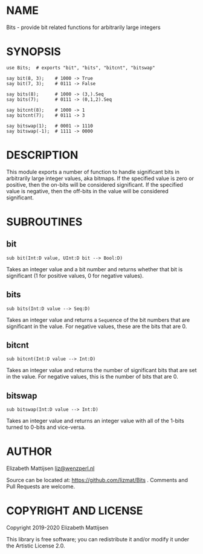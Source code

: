 NAME
====

Bits - provide bit related functions for arbitrarily large integers

SYNOPSIS
========

    use Bits;  # exports "bit", "bits", "bitcnt", "bitswap"

    say bit(8, 3);    # 1000 -> True
    say bit(7, 3);    # 0111 -> False

    say bits(8);      # 1000 -> (3,).Seq
    say bits(7);      # 0111 -> (0,1,2).Seq

    say bitcnt(8);    # 1000 -> 1
    say bitcnt(7);    # 0111 -> 3

    say bitswap(1);   # 0001 -> 1110
    say bitswap(-1);  # 1111 -> 0000

DESCRIPTION
===========

This module exports a number of function to handle significant bits in arbitrarily large integer values, aka bitmaps. If the specified value is zero or positive, then the on-bits will be considered significant. If the specified value is negative, then the off-bits in the value will be considered significant.

SUBROUTINES
===========

bit
---

    sub bit(Int:D value, UInt:D bit --> Bool:D)

Takes an integer value and a bit number and returns whether that bit is significant (1 for positive values, 0 for negative values).

bits
----

    sub bits(Int:D value --> Seq:D)

Takes an integer value and returns a `Seq`uence of the bit numbers that are significant in the value. For negative values, these are the bits that are 0.

bitcnt
------

    sub bitcnt(Int:D value --> Int:D)

Takes an integer value and returns the number of significant bits that are set in the value. For negative values, this is the number of bits that are 0.

bitswap
-------

    sub bitswap(Int:D value --> Int:D)

Takes an integer value and returns an integer value with all of the 1-bits turned to 0-bits and vice-versa.

AUTHOR
======

Elizabeth Mattijsen <liz@wenzperl.nl>

Source can be located at: https://github.com/lizmat/Bits . Comments and Pull Requests are welcome.

COPYRIGHT AND LICENSE
=====================

Copyright 2019-2020 Elizabeth Mattijsen

This library is free software; you can redistribute it and/or modify it under the Artistic License 2.0.


